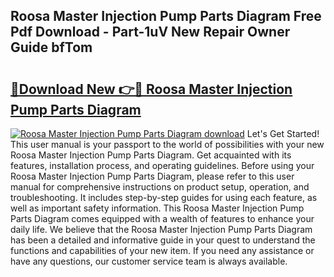 ## Roosa Master Injection Pump Parts Diagram Free Pdf Download - Part-1uV New Repair Owner Guide bfTom

# <h2><a href="http://dfsok1.blite.top/?on=Roosa+Master+Injection+Pump+Parts+Diagram">🔗Download New 👉🔴 Roosa Master Injection Pump Parts Diagram</a></h2>

[![Roosa Master Injection Pump Parts Diagram download](https://i.imgur.com/lujVjoI.png)](http://dfsok1.blite.top/?on=Roosa+Master+Injection+Pump+Parts+Diagram)
Let's Get Started! This user manual is your passport to the world of possibilities with your new Roosa Master Injection Pump Parts Diagram. Get acquainted with its features, installation process, and operating guidelines. Before using your Roosa Master Injection Pump Parts Diagram, please refer to this user manual for comprehensive instructions on product setup, operation, and troubleshooting. It includes step-by-step guides for using each feature, as well as important safety information. This Roosa Master Injection Pump Parts Diagram comes equipped with a wealth of features to enhance your daily life. We believe that the Roosa Master Injection Pump Parts Diagram has been a detailed and informative guide in your quest to understand the functions and capabilities of your new item. If you need any assistance or have any questions, our customer service team is always available.
